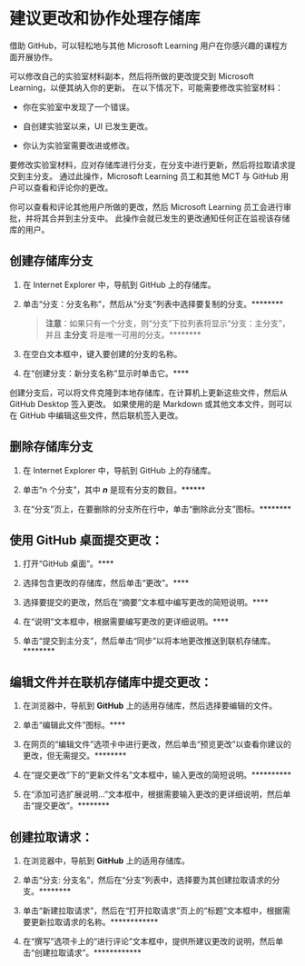 # 建议更改和协作处理存储库

借助 GitHub，可以轻松地与其他 Microsoft Learning 用户在你感兴趣的课程方面开展协作。 

可以修改自己的实验室材料副本，然后将所做的更改提交到 Microsoft Learning，以便其纳入你的更新。 在以下情况下，可能需要修改实验室材料：

- 你在实验室中发现了一个错误。 

- 自创建实验室以来，UI 已发生更改。 

- 你认为实验室需要改进或修改。

要修改实验室材料，应对存储库进行分支，在分支中进行更新，然后将拉取请求提交到主分支。 通过此操作，Microsoft Learning 员工和其他 MCT 与 GitHub 用户可以查看和评论你的更改。 

你可以查看和评论其他用户所做的更改，然后 Microsoft Learning 员工会进行审批，并将其合并到主分支中。 此操作会就已发生的更改通知任何正在监视该存储库的用户。

## 创建存储库分支

1.  在 Internet Explorer 中，导航到 GitHub 上的存储库。

1.  单击“分支：分支名称”，然后从“分支”列表中选择要复制的分支。********

    > **注意**：如果只有一个分支，则“分支”下拉列表将显示“分支：主分支”，并且 **主分支** 将是唯一可用的分支。********

3.  在空白文本框中，键入要创建的分支的名称。

4.  在“创建分支：新分支名称”显示时单击它。****

创建分支后，可以将文件克隆到本地存储库，在计算机上更新这些文件，然后从 GitHub Desktop 签入更改。 如果使用的是 Markdown 或其他文本文件，则可以在 GitHub 中编辑这些文件，然后联机签入更改。

## 删除存储库分支

1.  在 Internet Explorer 中，导航到 GitHub 上的存储库。

2.  单击“n 个分支”，其中 ***n*** 是现有分支的数目。******

3.  在“分支”页上，在要删除的分支所在行中，单击“删除此分支”图标。********

## 使用 GitHub 桌面提交更改：

1.  打开“GitHub 桌面”。****

2.  选择包含更改的存储库，然后单击“更改”。****

3.  选择要提交的更改，然后在“摘要”文本框中编写更改的简短说明。****

4.  在“说明”文本框中，根据需要编写更改的更详细说明。****

5.  单击“提交到主分支”，然后单击“同步”以将本地更改推送到联机存储库。********

## 编辑文件并在联机存储库中提交更改：

1.  在浏览器中，导航到 **GitHub** 上的适用存储库，然后选择要编辑的文件。

2.  单击“编辑此文件”图标。****

3.  在网页的“编辑文件”选项卡中进行更改，然后单击“预览更改”以查看你建议的更改，但无需提交。********

4.  在“提交更改”下的“更新文件名”文本框中，输入更改的简短说明。**********

5.  在“添加可选扩展说明...”文本框中，根据需要输入更改的更详细说明，然后单击“提交更改”。********

## 创建拉取请求：

1.  在浏览器中，导航到 **GitHub** 上的适用存储库。

2.  单击“分支: 分支名”，然后在“分支”列表中，选择要为其创建拉取请求的分支。********

3.  单击“新建拉取请求”，然后在“打开拉取请求”页上的“标题”文本框中，根据需要更新拉取请求的名称。************

4.  在“撰写”选项卡上的“进行评论”文本框中，提供所建议更改的说明，然后单击“创建拉取请求”。************
